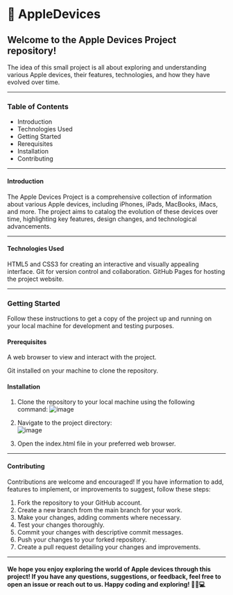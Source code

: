 # 🍎 AppleDevices

## Welcome to the Apple Devices Project repository!

The idea of this small project is all about exploring and understanding various Apple devices, their features, technologies, and how they have evolved over time.

---

### Table of Contents
*  Introduction
*  Technologies Used
*  Getting Started
*  Rerequisites
*  Installation
*  Contributing
  
---

#### Introduction
The Apple Devices Project is a comprehensive collection of information about various Apple devices, including iPhones, iPads, MacBooks, iMacs, and more. The project aims to catalog the evolution of these devices over time, highlighting key features, design changes, and technological advancements.

---

#### Technologies Used
HTML5 and CSS3 for creating an interactive and visually appealing interface.
Git for version control and collaboration.
GitHub Pages for hosting the project website.

---

### Getting Started
Follow these instructions to get a copy of the project up and running on your local machine for development and testing purposes.

#### Prerequisites
A web browser to view and interact with the project.

Git installed on your machine to clone the repository.

#### Installation
1. Clone the repository to your local machine using the following command:
![image](https://github.com/Vejn99/AppleDevices/assets/142892836/ce677e66-f180-407d-93b3-43bc8c5c1000)

2. Navigate to the project directory:                                
![image](https://github.com/Vejn99/AppleDevices/assets/142892836/86aff208-e02a-4af5-88ce-9fb1b1772fbe)

3. Open the index.html file in your preferred web browser.

---

#### Contributing
Contributions are welcome and encouraged! If you have information to add, features to implement, or improvements to suggest, follow these steps:

1. Fork the repository to your GitHub account.
2. Create a new branch from the main branch for your work.
3. Make your changes, adding comments where necessary.
4. Test your changes thoroughly.
5. Commit your changes with descriptive commit messages.
6. Push your changes to your forked repository.
7. Create a pull request detailing your changes and improvements.

---

#### We hope you enjoy exploring the world of Apple devices through this project! If you have any questions, suggestions, or feedback, feel free to open an issue or reach out to us. Happy coding and exploring! 🍎📱💻
